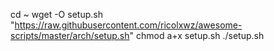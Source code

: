 cd ~
wget -O setup.sh "https://raw.githubusercontent.com/ricolxwz/awesome-scripts/master/arch/setup.sh"
chmod a+x setup.sh
./setup.sh
